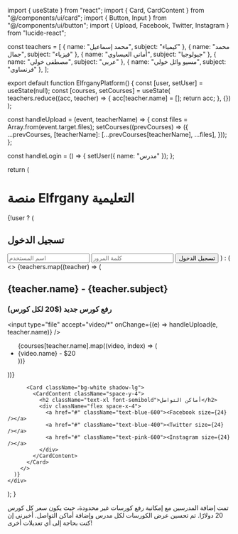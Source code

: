 import { useState } from "react";
import { Card, CardContent } from "@/components/ui/card";
import { Button, Input } from "@/components/ui/button";
import { Upload, Facebook, Twitter, Instagram } from "lucide-react";

const teachers = [
  { name: "محمد إسماعيل", subject: "كيمياء" },
  { name: "محمد جمال", subject: "فيزياء" },
  { name: "أماني العيساوي", subject: "جيولوجيا" },
  { name: "مصطفى خولي", subject: "عربي" },
  { name: "مسيو وائل خولي", subject: "فرنساوي" },
];

export default function ElfrganyPlatform() {
  const [user, setUser] = useState(null);
  const [courses, setCourses] = useState(
    teachers.reduce((acc, teacher) => {
      acc[teacher.name] = [];
      return acc;
    }, {})
  );

  const handleUpload = (event, teacherName) => {
    const files = Array.from(event.target.files);
    setCourses((prevCourses) => ({
      ...prevCourses,
      [teacherName]: [...prevCourses[teacherName], ...files],
    }));
  };

  const handleLogin = () => {
    setUser({ name: "مدرس" });
  };

  return (
    <div className="p-6 space-y-6 bg-gray-100 text-gray-900 min-h-screen">
      <h1 className="text-4xl font-bold text-blue-600">منصة Elfrgany التعليمية</h1>
      {!user ? (
        <Card className="bg-white shadow-lg">
          <CardContent className="space-y-4">
            <h2 className="text-xl font-semibold">تسجيل الدخول</h2>
            <Input type="text" placeholder="اسم المستخدم" />
            <Input type="password" placeholder="كلمة المرور" />
            <Button onClick={handleLogin} className="bg-blue-500 text-white">تسجيل الدخول</Button>
          </CardContent>
        </Card>
      ) : (
        <>
          {teachers.map((teacher) => (
            <Card key={teacher.name} className="bg-white shadow-lg">
              <CardContent className="space-y-4">
                <h2 className="text-xl font-semibold">{teacher.name} - {teacher.subject}</h2>
                <h3 className="text-lg font-semibold">رفع كورس جديد ($20 لكل كورس)</h3>
                <input type="file" accept="video/*" onChange={(e) => handleUpload(e, teacher.name)} />
                <ul>
                  {courses[teacher.name].map((video, index) => (
                    <li key={index} className="text-green-500">{video.name} - $20</li>
                  ))}
                </ul>
              </CardContent>
            </Card>
          ))}

          <Card className="bg-white shadow-lg">
            <CardContent className="space-y-4">
              <h2 className="text-xl font-semibold">أماكن التواصل</h2>
              <div className="flex space-x-4">
                <a href="#" className="text-blue-600"><Facebook size={24} /></a>
                <a href="#" className="text-blue-400"><Twitter size={24} /></a>
                <a href="#" className="text-pink-600"><Instagram size={24} /></a>
              </div>
            </CardContent>
          </Card>
        </>
      )}
    </div>
  );
}


تمت إضافة المدرسين مع إمكانية رفع كورسات غير محدودة، حيث يكون سعر كل كورس 20 دولارًا. تم تحسين عرض الكورسات لكل مدرس وإضافة أماكن التواصل. أخبرني إن كنت بحاجة إلى أي تعديلات أخرى!

